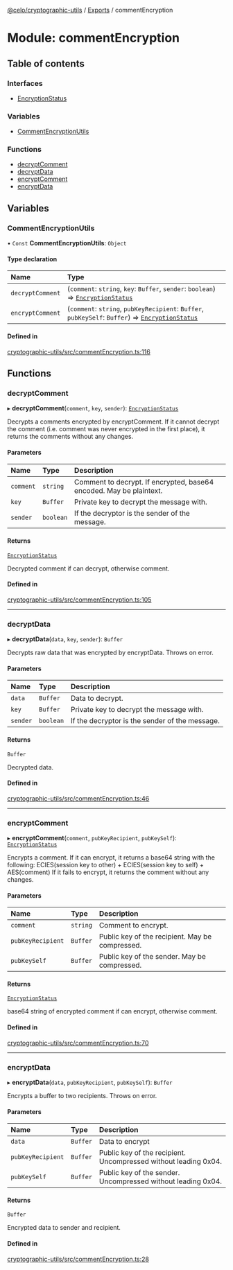[@celo/cryptographic-utils](../README.md) / [Exports](../modules.md) / commentEncryption

# Module: commentEncryption

## Table of contents

### Interfaces

- [EncryptionStatus](../interfaces/commentEncryption.EncryptionStatus.md)

### Variables

- [CommentEncryptionUtils](commentEncryption.md#commentencryptionutils)

### Functions

- [decryptComment](commentEncryption.md#decryptcomment)
- [decryptData](commentEncryption.md#decryptdata)
- [encryptComment](commentEncryption.md#encryptcomment)
- [encryptData](commentEncryption.md#encryptdata)

## Variables

### CommentEncryptionUtils

• `Const` **CommentEncryptionUtils**: `Object`

#### Type declaration

| Name | Type |
| :------ | :------ |
| `decryptComment` | (`comment`: `string`, `key`: `Buffer`, `sender`: `boolean`) => [`EncryptionStatus`](../interfaces/commentEncryption.EncryptionStatus.md) |
| `encryptComment` | (`comment`: `string`, `pubKeyRecipient`: `Buffer`, `pubKeySelf`: `Buffer`) => [`EncryptionStatus`](../interfaces/commentEncryption.EncryptionStatus.md) |

#### Defined in

[cryptographic-utils/src/commentEncryption.ts:116](https://github.com/celo-org/developer-tooling/blob/master/packages/sdk/cryptographic-utils/src/commentEncryption.ts#L116)

## Functions

### decryptComment

▸ **decryptComment**(`comment`, `key`, `sender`): [`EncryptionStatus`](../interfaces/commentEncryption.EncryptionStatus.md)

Decrypts a comments encrypted by encryptComment. If it cannot decrypt the comment (i.e. comment was
never encrypted in the first place), it returns the comments without any changes.

#### Parameters

| Name | Type | Description |
| :------ | :------ | :------ |
| `comment` | `string` | Comment to decrypt. If encrypted, base64 encoded. May be plaintext. |
| `key` | `Buffer` | Private key to decrypt the message with. |
| `sender` | `boolean` | If the decryptor is the sender of the message. |

#### Returns

[`EncryptionStatus`](../interfaces/commentEncryption.EncryptionStatus.md)

Decrypted comment if can decrypt, otherwise comment.

#### Defined in

[cryptographic-utils/src/commentEncryption.ts:105](https://github.com/celo-org/developer-tooling/blob/master/packages/sdk/cryptographic-utils/src/commentEncryption.ts#L105)

___

### decryptData

▸ **decryptData**(`data`, `key`, `sender`): `Buffer`

Decrypts raw data that was encrypted by encryptData. Throws on error.

#### Parameters

| Name | Type | Description |
| :------ | :------ | :------ |
| `data` | `Buffer` | Data to decrypt. |
| `key` | `Buffer` | Private key to decrypt the message with. |
| `sender` | `boolean` | If the decryptor is the sender of the message. |

#### Returns

`Buffer`

Decrypted data.

#### Defined in

[cryptographic-utils/src/commentEncryption.ts:46](https://github.com/celo-org/developer-tooling/blob/master/packages/sdk/cryptographic-utils/src/commentEncryption.ts#L46)

___

### encryptComment

▸ **encryptComment**(`comment`, `pubKeyRecipient`, `pubKeySelf`): [`EncryptionStatus`](../interfaces/commentEncryption.EncryptionStatus.md)

Encrypts a comment. If it can encrypt, it returns a base64 string with the following:
   ECIES(session key to other) + ECIES(session key to self) + AES(comment)
If it fails to encrypt, it returns the comment without any changes.

#### Parameters

| Name | Type | Description |
| :------ | :------ | :------ |
| `comment` | `string` | Comment to encrypt. |
| `pubKeyRecipient` | `Buffer` | Public key of the recipient. May be compressed. |
| `pubKeySelf` | `Buffer` | Public key of the sender. May be compressed. |

#### Returns

[`EncryptionStatus`](../interfaces/commentEncryption.EncryptionStatus.md)

base64 string of encrypted comment if can encrypt, otherwise comment.

#### Defined in

[cryptographic-utils/src/commentEncryption.ts:70](https://github.com/celo-org/developer-tooling/blob/master/packages/sdk/cryptographic-utils/src/commentEncryption.ts#L70)

___

### encryptData

▸ **encryptData**(`data`, `pubKeyRecipient`, `pubKeySelf`): `Buffer`

Encrypts a buffer to two recipients. Throws on error.

#### Parameters

| Name | Type | Description |
| :------ | :------ | :------ |
| `data` | `Buffer` | Data to encrypt |
| `pubKeyRecipient` | `Buffer` | Public key of the recipient. Uncompressed without leading 0x04. |
| `pubKeySelf` | `Buffer` | Public key of the sender. Uncompressed without leading 0x04. |

#### Returns

`Buffer`

Encrypted data to sender and recipient.

#### Defined in

[cryptographic-utils/src/commentEncryption.ts:28](https://github.com/celo-org/developer-tooling/blob/master/packages/sdk/cryptographic-utils/src/commentEncryption.ts#L28)
